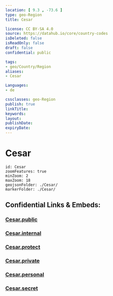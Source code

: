 ```yaml
---
location: [ 9.3 , -73.6 ] 
type: geo-Region
title: Cesar

license: CC BY-SA 4.0
source: https://datahub.io/core/country-codes
isDeleted: false
isReadOnly: false
draft: false
confidential: public

tags:
- geo/Country/Region
aliases:
- Cesar

Languages:
- de

cssclasses: geo-Region
publish: true
linkTitle: 
keywords: 
layout: 
publishDate: 
expiryDate: 
---
```


# Cesar

```leaflet
id: Cesar
zoomFeatures: true 
minZoom: 2 
maxZoom: 18
geojsonFolder: ./Cesar/
markerFolder: ./Cesar/
```


## Confidential Links & Embeds: 

### [Cesar.public](/_public/\Earth\Continent\America~South\Colombia\departments~ColombiaCesar.public.md) 

### [Cesar.internal](/_internal/\Earth\Continent\America~South\Colombia\departments~ColombiaCesar.internal.md) 

### [Cesar.protect](/_protect/\Earth\Continent\America~South\Colombia\departments~ColombiaCesar.protect.md) 

### [Cesar.private](/_private/\Earth\Continent\America~South\Colombia\departments~ColombiaCesar.private.md) 

### [Cesar.personal](/_personal/\Earth\Continent\America~South\Colombia\departments~ColombiaCesar.personal.md) 

### [Cesar.secret](/_secret/\Earth\Continent\America~South\Colombia\departments~ColombiaCesar.secret.md)

